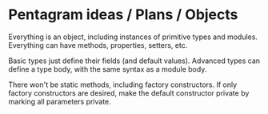 # Pentagram ideas / Plans / Objects

Everything is an object, including instances of primitive types and modules. Everything can have methods, properties, setters, etc.

Basic types just define their fields (and default values). Advanced types can define a type body, with the same syntax as a module body.

There won't be static methods, including factory constructors. If only factory constructors are desired, make the default constructor private by marking all parameters private.
